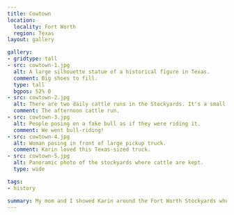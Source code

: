 ```yaml
---
title: Cowtown
location:
  locality: Fort Worth
  region: Texas
layout: gallery

gallery:
- gridtype: tall
- src: cowtown-1.jpg
  alt: A large silhouette statue of a historical figure in Texas.
  comment: Big shoes to fill.
  type: tall
  bgpos: 52% 0
- src: cowtown-2.jpg
  alt: There are two daily cattle runs in the Stockyards. It's a small ordeal, but fun to watch.
  comment: The afternoon cattle run.
- src: cowtown-3.jpg
  alt: People posing on a fake bull as if they were riding it.
  comment: We went bull-riding!
- src: cowtown-4.jpg
  alt: Woman posing in front of large pickup truck.
  comment: Karin loved this Texas-sized truck.
- src: cowtown-5.jpg
  alt: Panoramic photo of the stockyards where cattle are kept.
  type: wide

tags:
- history

summary: My mom and I showed Karin around the Fort Worth Stockyards when we visited her before our trip to <abbr title="Southeast">S.E.</abbr> Asia. She had a blast checking out all them there Texans.
---
```

